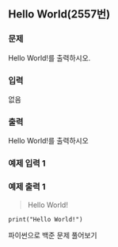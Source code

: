## Hello World(2557번)

### 문제
Hello World!를 출력하시오.

### 입력
없음

### 출력

Hello World!를 출력하시오

### 예제 입력 1


### 예제 출력 1

>Hello World!

`print("Hello World!")`

파이썬으로 백준 문제 풀어보기